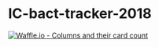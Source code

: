# IC-bact-tracker-2018

[![Waffle.io - Columns and their card count](https://badge.waffle.io/bkeith20/IC-bact-tracker-2018.svg?columns=all)](https://waffle.io/bkeith20/IC-bact-tracker-2018)

